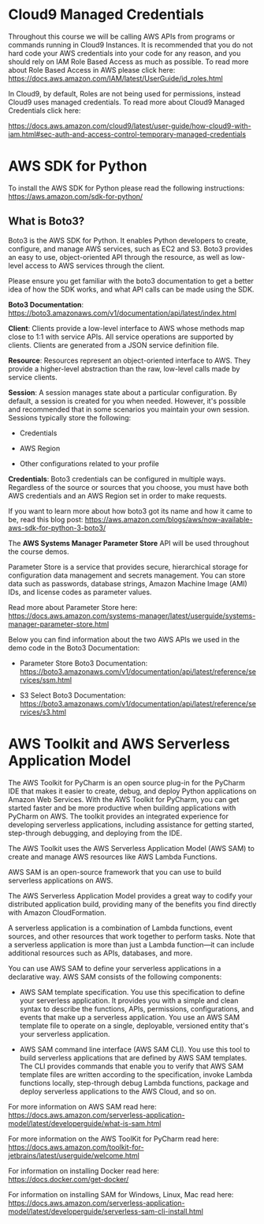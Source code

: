 # Cloud9 Managed Credentials
Throughout this course we will be calling AWS APIs from programs or commands running in Cloud9 Instances. It is recommended that you do not hard code your AWS credentials into your code for any reason, and you should rely on IAM Role Based Access as much as possible. To read more about Role Based Access in AWS please click here: https://docs.aws.amazon.com/IAM/latest/UserGuide/id_roles.html

In Cloud9, by default, Roles are not being used for permissions, instead Cloud9 uses managed credentials. To read more about Cloud9 Managed Credentials click here:

https://docs.aws.amazon.com/cloud9/latest/user-guide/how-cloud9-with-iam.html#sec-auth-and-access-control-temporary-managed-credentials

# AWS SDK for Python
To install the AWS SDK for Python please read the following instructions: https://aws.amazon.com/sdk-for-python/

## What is Boto3?

Boto3 is the AWS SDK for Python. It enables Python developers to create, configure, and manage AWS services, such as EC2 and S3. Boto3 provides an easy to use, object-oriented API through the resource, as well as low-level access to AWS services through the client.

Please ensure you get familiar with the boto3 documentation to get a better idea of how the SDK works, and what API calls can be made using the SDK.

**Boto3 Documentation**: https://boto3.amazonaws.com/v1/documentation/api/latest/index.html


**Client**: Clients provide a low-level interface to AWS whose methods map close to 1:1 with service APIs. All service operations are supported by clients. Clients are generated from a JSON service definition file.


**Resource**: Resources represent an object-oriented interface to AWS. They provide a higher-level abstraction than the raw, low-level calls made by service clients.


**Session**: A session manages state about a particular configuration. By default, a session is created for you when needed. However, it's possible and recommended that in some scenarios you maintain your own session. Sessions typically store the following:

- Credentials

- AWS Region

- Other configurations related to your profile


**Credentials**: Boto3 credentials can be configured in multiple ways. Regardless of the source or sources that you choose, you must have both AWS credentials and an AWS Region set in order to make requests.

If you want to learn more about how boto3 got its name and how it came to be, read this blog post: https://aws.amazon.com/blogs/aws/now-available-aws-sdk-for-python-3-boto3/ 

The **AWS Systems Manager Parameter Store** API will be used throughout the course demos. 

Parameter Store is a service that provides secure, hierarchical storage for configuration data management and secrets management. You can store data such as passwords, database strings, Amazon Machine Image (AMI) IDs, and license codes as parameter values.

Read more about Parameter Store here: https://docs.aws.amazon.com/systems-manager/latest/userguide/systems-manager-parameter-store.html

Below you can find information about the two AWS APIs we used in the demo code in the Boto3 Documentation:

- Parameter Store Boto3 Documentation: https://boto3.amazonaws.com/v1/documentation/api/latest/reference/services/ssm.html

- S3 Select Boto3 Documentation: https://boto3.amazonaws.com/v1/documentation/api/latest/reference/services/s3.html

# AWS Toolkit and AWS Serverless Application Model

The AWS Toolkit for PyCharm is an open source plug-in for the PyCharm IDE that makes it easier to create, debug, and deploy Python applications on Amazon Web Services. With the AWS Toolkit for PyCharm, you can get started faster and be more productive when building applications with PyCharm on AWS. The toolkit provides an integrated experience for developing serverless applications, including assistance for getting started, step-through debugging, and deploying from the IDE.

The AWS Toolkit uses the AWS Serverless Application Model (AWS SAM) to create and manage AWS resources like AWS Lambda Functions.

AWS SAM is an open-source framework that you can use to build serverless applications on AWS.

The AWS Serverless Application Model provides a great way to codify your distributed application build, providing many of the benefits you find directly with Amazon CloudFormation.

A serverless application is a combination of Lambda functions, event sources, and other resources that work together to perform tasks. Note that a serverless application is more than just a Lambda function—it can include additional resources such as APIs, databases, and more.

You can use AWS SAM to define your serverless applications in a declarative way. AWS SAM consists of the following components:

- AWS SAM template specification. You use this specification to define your serverless application. It provides you with a simple and clean syntax to describe the functions, APIs, permissions, configurations, and events that make up a serverless application. You use an AWS SAM template file to operate on a single, deployable, versioned entity that's your serverless application.

- AWS SAM command line interface (AWS SAM CLI). You use this tool to build serverless applications that are defined by AWS SAM templates. The CLI provides commands that enable you to verify that AWS SAM template files are written according to the specification, invoke Lambda functions locally, step-through debug Lambda functions, package and deploy serverless applications to the AWS Cloud, and so on.

For more information on AWS SAM read here: https://docs.aws.amazon.com/serverless-application-model/latest/developerguide/what-is-sam.html

For more information on the AWS ToolKit for PyCharm read here: https://docs.aws.amazon.com/toolkit-for-jetbrains/latest/userguide/welcome.html

For information on installing Docker read here: https://docs.docker.com/get-docker/

For information on installing SAM for Windows, Linux, Mac read here: https://docs.aws.amazon.com/serverless-application-model/latest/developerguide/serverless-sam-cli-install.html
